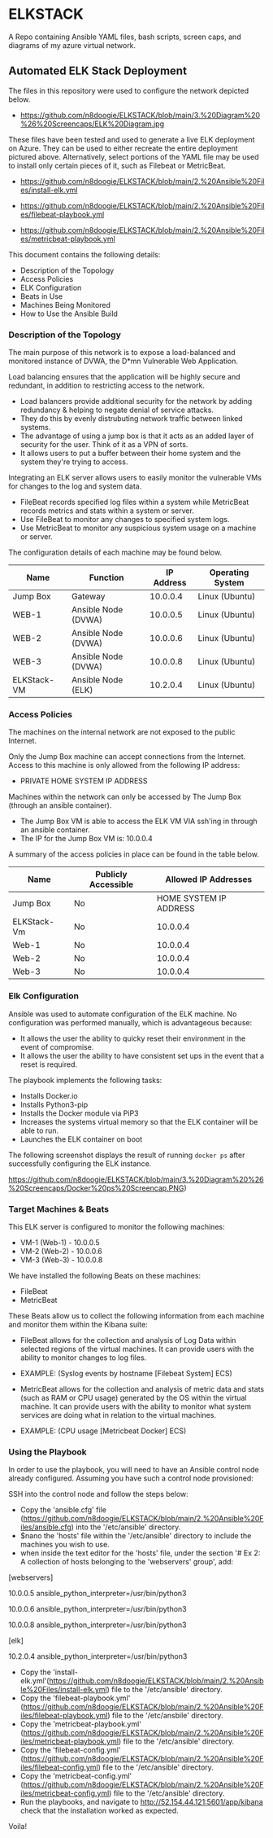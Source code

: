 # ELKSTACK
A Repo containing Ansible YAML files, bash scripts, screen caps, and diagrams of my azure virtual network.


## Automated ELK Stack Deployment

The files in this repository were used to configure the network depicted below.

- https://github.com/n8doogie/ELKSTACK/blob/main/3.%20Diagram%20%26%20Screencaps/ELK%20Diagram.jpg

These files have been tested and used to generate a live ELK deployment on Azure. They can be used to either recreate the entire deployment pictured above. Alternatively, select portions of the YAML file may be used to install only certain pieces of it, such as Filebeat or MetricBeat.

- https://github.com/n8doogie/ELKSTACK/blob/main/2.%20Ansible%20Files/install-elk.yml

- https://github.com/n8doogie/ELKSTACK/blob/main/2.%20Ansible%20Files/filebeat-playbook.yml

- https://github.com/n8doogie/ELKSTACK/blob/main/2.%20Ansible%20Files/metricbeat-playbook.yml

This document contains the following details:
- Description of the Topology
- Access Policies
- ELK Configuration
- Beats in Use
- Machines Being Monitored
- How to Use the Ansible Build


### Description of the Topology

The main purpose of this network is to expose a load-balanced and monitored instance of DVWA, the D*mn Vulnerable Web Application.

Load balancing ensures that the application will be highly secure and redundant, in addition to restricting access to the network.

- Load balancers provide additional security for the network by adding redundancy & helping to negate denial of service attacks. 
- They do this by evenly distrubuting network traffic between linked systems.
- The advantage of using a jump box is that it acts as an added layer of security for the user. Think of it as a VPN of sorts.
- It allows users to put a buffer between their home system and the system they're trying to access.  

Integrating an ELK server allows users to easily monitor the vulnerable VMs for changes to the log and system data.
- FileBeat records specified log files within a system while MetricBeat records metrics and stats within a system or server.
- Use FileBeat to monitor any changes to specified system logs.
- Use MetricBeat to monitor any suspicious system usage on a machine or server.

The configuration details of each machine may be found below.

| Name        | Function            | IP Address | Operating System |
|-------------|---------------------|------------|------------------|
| Jump Box    | Gateway             | 10.0.0.4   | Linux (Ubuntu)   |
| WEB-1       | Ansible Node (DVWA) | 10.0.0.5   | Linux (Ubuntu)   |
| WEB-2       | Ansible Node (DVWA) | 10.0.0.6   | Linux (Ubuntu)   |
| WEB-3       | Ansible Node (DVWA) | 10.0.0.8   | Linux (Ubuntu)   |
| ELKStack-VM | Ansible Node (ELK)  | 10.2.0.4   | Linux (Ubuntu)   |

### Access Policies

The machines on the internal network are not exposed to the public Internet.

Only the Jump Box machine can accept connections from the Internet. 
Access to this machine is only allowed from the following IP address:
- PRIVATE HOME SYSTEM IP ADDRESS

Machines within the network can only be accessed by The Jump Box (through an ansible container).
- The Jump Box VM is able to access the ELK VM VIA ssh'ing in through an ansible container. 
- The IP for the Jump Box VM is: 10.0.0.4

A summary of the access policies in place can be found in the table below.

| Name        | Publicly Accessible | Allowed IP Addresses                          |
|-------------|---------------------|-----------------------------------------------|
| Jump Box    | No                  | HOME SYSTEM IP ADDRESS                        |
| ELKStack-Vm | No                  | 10.0.0.4                                      |
| Web-1       | No                  | 10.0.0.4                                      |
| Web-2       | No                  | 10.0.0.4                                      |
| Web-3       | No                  | 10.0.0.4                                      |

### Elk Configuration
Ansible was used to automate configuration of the ELK machine. No configuration was performed manually, which is advantageous because: 
- It allows the user the ability to quicky reset their environment in the event of compromise.
- It allows the user the ability to have consistent set ups in the event that a reset is required.

The playbook implements the following tasks:
- Installs Docker.io 
- Installs Python3-pip
- Installs the Docker module via PiP3
- Increases the systems virtual memory so that the ELK container will be able to run.
- Launches the ELK container on boot

The following screenshot displays the result of running `docker ps` after successfully configuring the ELK instance.

https://github.com/n8doogie/ELKSTACK/blob/main/3.%20Diagram%20%26%20Screencaps/Docker%20ps%20Screencap.PNG)

### Target Machines & Beats
This ELK server is configured to monitor the following machines:

- VM-1 (Web-1) - 10.0.0.5
- VM-2 (Web-2) - 10.0.0.6
- VM-3 (Web-3) - 10.0.0.8

We have installed the following Beats on these machines:
- FileBeat
- MetricBeat

These Beats allow us to collect the following information from each machine and monitor them within the Kibana suite:
- FileBeat allows for the collection and analysis of Log Data within selected regions of the virtual machines. It can provide users with the ability to monitor changes to log files. 

- EXAMPLE: (Syslog events by hostname [Filebeat System] ECS)

- MetricBeat allows for the collection and analysis of metric data and stats (such as RAM or CPU usage) generated by the OS within the virtual machine. It can provide users with the ability to monitor what system services are doing what in relation to the virtual machines. 

- EXAMPLE: (CPU usage [Metricbeat Docker] ECS)

### Using the Playbook
In order to use the playbook, you will need to have an Ansible control node already configured. Assuming you have such a control node provisioned:

SSH into the control node and follow the steps below:

- Copy the 'ansible.cfg' file (https://github.com/n8doogie/ELKSTACK/blob/main/2.%20Ansible%20Files/ansible.cfg) into the '/etc/ansible' directory.
- $nano the 'hosts' file within the '/etc/ansible' directory to include the machines you wish to use.
- when inside the text editor for the 'hosts' file, under the section '# Ex 2: A collection of hosts belonging to the 'webservers' group', add:

[webservers]

10.0.0.5 ansible_python_interpreter=/usr/bin/python3

10.0.0.6 ansible_python_interpreter=/usr/bin/python3

10.0.0.8 ansible_python_interpreter=/usr/bin/python3

[elk]

10.2.0.4 ansible_python_interpreter=/usr/bin/python3

- Copy the 'install-elk.yml'(https://github.com/n8doogie/ELKSTACK/blob/main/2.%20Ansible%20Files/install-elk.yml) file to the '/etc/ansible' directory.
- Copy the 'filebeat-playbook.yml' (https://github.com/n8doogie/ELKSTACK/blob/main/2.%20Ansible%20Files/filebeat-playbook.yml) file to the '/etc/ansbile' directory.
- Copy the 'metricbeat-playbook.yml' (https://github.com/n8doogie/ELKSTACK/blob/main/2.%20Ansible%20Files/metricbeat-playbook.yml) file to the '/etc/ansible' directory.
- Copy the 'filebeat-config.yml' (https://github.com/n8doogie/ELKSTACK/blob/main/2.%20Ansible%20Files/filebeat-config.yml) file to the '/etc/ansible' directory.
- Copy the 'metricbeat-config.yml' (https://github.com/n8doogie/ELKSTACK/blob/main/2.%20Ansible%20Files/metricbeat-config.yml) file to the '/etc/ansible' directory.
- Run the playbooks, and navigate to http://52.154.44.121:5601/app/kibana check that the installation worked as expected.

Voila! 
